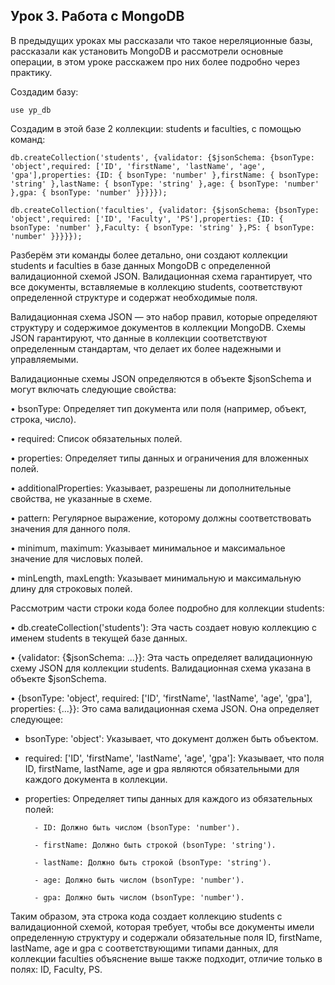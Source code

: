 ## Урок 3. Работа с MongoDB

В предыдущих уроках мы рассказали что такое нереляционные базы, рассказали как установить MongoDB и рассмотрели основные операции, в этом уроке расскажем про них более подробно через практику.

Cоздадим базу:

```
use yp_db
```

Создадим в этой базе 2 коллекции: students и faculties, с помощью команд:

```
db.createCollection('students', {validator: {$jsonSchema: {bsonType: 'object',required: ['ID', 'firstName', 'lastName', 'age', 'gpa'],properties: {ID: { bsonType: 'number' },firstName: { bsonType: 'string' },lastName: { bsonType: 'string' },age: { bsonType: 'number' },gpa: { bsonType: 'number' }}}}});

db.createCollection('faculties', {validator: {$jsonSchema: {bsonType: 'object',required: ['ID', 'Faculty', 'PS'],properties: {ID: { bsonType: 'number' },Faculty: { bsonType: 'string' },PS: { bsonType: 'number' }}}}});

```

Разберём эти команды более детально, они создают коллекции students и faculties в базе данных MongoDB с определенной валидационной схемой JSON. Валидационная схема гарантирует, что все документы, вставляемые в коллекцию students, соответствуют определенной структуре и содержат необходимые поля. 

Валидационная схема JSON — это набор правил, которые определяют структуру и содержимое документов в коллекции MongoDB. Схемы JSON гарантируют, что данные в коллекции соответствуют определенным стандартам, что делает их более надежными и управляемыми.

Валидационные схемы JSON определяются в объекте $jsonSchema и могут включать следующие свойства:

• bsonType: Определяет тип документа или поля (например, объект, строка, число).

• required: Список обязательных полей.

• properties: Определяет типы данных и ограничения для вложенных полей.

• additionalProperties: Указывает, разрешены ли дополнительные свойства, не указанные в схеме.

• pattern: Регулярное выражение, которому должны соответствовать значения для данного поля.

• minimum, maximum: Указывает минимальное и максимальное значение для числовых полей.

• minLength, maxLength: Указывает минимальную и максимальную длину для строковых полей.

Рассмотрим части строки кода более подробно для коллекции students:

• db.createCollection('students'): Эта часть создает новую коллекцию с именем students в текущей базе данных.

• {validator: {$jsonSchema: ...}}: Эта часть определяет валидационную схему JSON для коллекции students. Валидационная схема указана в объекте $jsonSchema.

• {bsonType: 'object', required: ['ID', 'firstName', 'lastName', 'age', 'gpa'], properties: {...}}: Это сама валидационная схема JSON. Она определяет следующее:

- bsonType: 'object': Указывает, что документ должен быть объектом.

- required: ['ID', 'firstName', 'lastName', 'age', 'gpa']: Указывает, что поля ID, firstName, lastName, age и gpa являются обязательными для каждого документа в коллекции.

- properties: Определяет типы данных для каждого из обязательных полей:

        - ID: Должно быть числом (bsonType: 'number').

        - firstName: Должно быть строкой (bsonType: 'string').

        - lastName: Должно быть строкой (bsonType: 'string').

        - age: Должно быть числом (bsonType: 'number').

        - gpa: Должно быть числом (bsonType: 'number').

Таким образом, эта строка кода создает коллекцию students с валидационной схемой, которая требует, чтобы все документы имели определенную структуру и содержали обязательные поля ID, firstName, lastName, age и gpa с соответствующими типами данных, для коллекции faculties объяснение выше также подходит, отличие только в полях: ID,  Faculty, PS.

